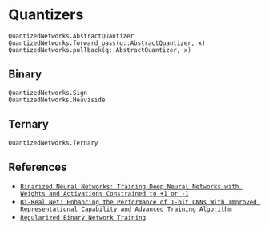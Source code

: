 # Quantizers 
```@docs
QuantizedNetworks.AbstractQuantizer
QuantizedNetworks.forward_pass(q::AbstractQuantizer, x)
QuantizedNetworks.pullback(q::AbstractQuantizer, x)
```
## Binary
```@docs
QuantizedNetworks.Sign
QuantizedNetworks.Heaviside
```
## Ternary
```@docs
QuantizedNetworks.Ternary
```

## References

- [`Binarized Neural Networks: Training Deep Neural Networks with Weights and Activations Constrained to +1 or -1`](https://arxiv.org/abs/1602.02830)
- [`Bi-Real Net: Enhancing the Performance of 1-bit CNNs With Improved Representational Capability and Advanced Training Algorithm`](https://arxiv.org/abs/1808.00278)
- [`Regularized Binary Network Training`](https://arxiv.org/abs/1812.11800)